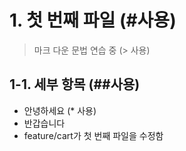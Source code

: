 # 1. 첫 번째 파일 (#사용)
> 마크 다운 문법 연습 중 (> 사용)

## 1-1. 세부 항목 (##사용)
* 안녕하세요 (* 사용)
* 반갑습니다
* feature/cart가 첫 번째 파일을 수정함